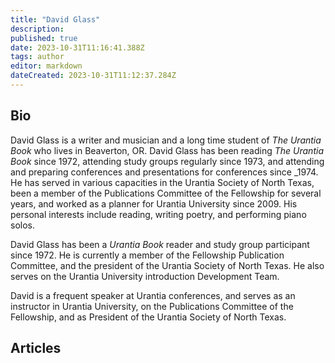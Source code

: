 ```yaml
---
title: "David Glass"
description:
published: true
date: 2023-10-31T11:16:41.388Z
tags: author
editor: markdown
dateCreated: 2023-10-31T11:12:37.284Z
---
```


## Bio

David Glass is a writer and musician and a long time student of _The Urantia Book_ who lives in Beaverton, OR. David Glass has been reading _The Urantia Book_ since 1972, attending study groups regularly since 1973, and attending and preparing conferences and presentations for conferences since  _1974. He has served in various capacities in the Urantia Society of North Texas, been a member of the Publications Committee of the Fellowship for several years, and worked as a planner for Urantia University since 2009. His personal interests include reading, writing poetry, and performing piano solos.

David Glass has been a _Urantia Book_ reader and study group participant since 1972. He is currently a member of the Fellowship Publication Committee, and the president of the Urantia Society of North Texas. He also serves on the Urantia University introduction Development Team.

David is a frequent speaker at Urantia conferences, and serves as an instructor in Urantia University, on the Publications Committee of the Fellowship, and as President of the Urantia Society of North Texas. 

## Articles

